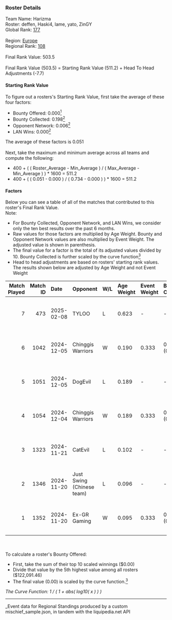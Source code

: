 ### Roster Details<br />
Team Name: Harizma<br />
Roster: deffen, Haski4, lame, yato, ZinGY<br />
Global Rank: [177](../../standings_global_2025_05_05.md)<br />
<br />
Region: [Europe]( ../../standings_europe_2025_05_05.md)<br />
Regional Rank: [108]( ../../standings_europe_2025_05_05.md)<br />
<br />
Final Rank Value:  503.5<br />
<br />
Final Rank Value (503.5) = Starting Rank Value (511.2) + Head To Head Adjustments (-7.7)<br />

#### Starting Rank Value<br />
To figure out a rosters's Starting Rank Value, first take the average of these four factors:<br />
- Bounty Offered: 0.000[<sup>1</sup>](#table2)
- Bounty Collected: 0.198[<sup>2</sup>](#table1)
- Opponent Network: 0.006[<sup>2</sup>](#table1)
- LAN Wins: 0.000[<sup>2</sup>](#table1)

The average of these factors is 0.051<br />
<br />
Next, take the maximum and minimum average across all teams and compute the following:<br />
- 400 + ( ( Roster_Average - Min_Average ) / ( Max_Average - Min_Average ) ) * 1600 = 511.2
- 400 + ( ( 0.051 - 0.000 ) / ( 0.734 - 0.000 ) ) * 1600 = 511.2


#### Factors<br />
Below you can see a table of all of the matches that contributed to this roster's Final Rank Value.<br />
Note:<br />

- For Bounty Collected, Opponent Network, and LAN Wins, we consider only the ten best results over the past 6 months.
- Raw values for those factors are multiplied by Age Weight. Bounty and Opponent Network values are also multiplied by Event Weight. The adjusted value is shown in parenthesis.
- The final value for a factor is the total of its adjusted values divided by 10. Bounty Collected is further scaled by the curve function[<sup>3</sup>](#curveFunction)
- Head to head adjustments are based on rosters' starting rank values. The results shown below are adjusted by Age Weight and not Event Weight
<span id="table1"></span><br />


| Match Played | Match ID | Date       | Opponent                  | W/L | Age Weight | Event Weight | Bounty Collected | Opponent Network | LAN Wins  | H2H Adj. | Roster                              |
| -: | -: | :- | :- | :- | :- | :- | :- | :- | :- | -: | :- |
|            7 |      473 | 2025-02-08 | TYLOO                     | L   | 0.623      | -            | -                | -                | -         |   -12.62 | deffen, Haski4, lame, yato, ZinGY   |
|            6 |     1042 | 2024-12-05 | Chinggis Warriors         | W   | 0.190      | 0.333        | 0.007 (0.000)    | 0.499 (0.032)    | 0 (0.000) |     4.39 | deffen, Geneka, Haski4, lame, ZinGY |
|            5 |     1051 | 2024-12-05 | DogEvil                   | L   | 0.189      | -            | -                | -                | -         |    -3.14 | deffen, Geneka, Haski4, lame, ZinGY |
|            4 |     1054 | 2024-12-04 | Chinggis Warriors         | W   | 0.189      | 0.333        | 0.007 (0.000)    | 0.499 (0.031)    | 0 (0.000) |     4.38 | deffen, Geneka, Haski4, lame, ZinGY |
|            3 |     1323 | 2024-11-21 | CatEvil                   | L   | 0.102      | -            | -                | -                | -         |    -1.67 | deffen, Geneka, Haski4, lame, ZinGY |
|            2 |     1346 | 2024-11-20 | Just Swing (Chinese team) | L   | 0.096      | -            | -                | -                | -         |    -0.94 | deffen, Geneka, Haski4, lame, ZinGY |
|            1 |     1352 | 2024-11-20 | Ex-GR Gaming              | W   | 0.095      | 0.333        | 0.001 (0.000)    | 0.002 (0.000)    | 0 (0.000) |     1.90 | deffen, Geneka, Haski4, lame, ZinGY |

<br />
<span id="table2"></span><br />
To calculate a roster's Bounty Offered:<br />

- First, take the sum of their top 10 scaled winnings ($0.00)
- Divide that value by the 5th highest value among all rosters ($122,091.46)
- The final value (0.00) is scaled by the curve function.[<sup>3</sup>](#curveFunction)

<span id="curveFunction"></span>_The Curve Function: 1 / ( 1 + abs( log10( x ) ) )_<br />

---
_Event data for Regional Standings produced by a custom mischief_sample.json, in tandem with the liquipedia.net API<br />
